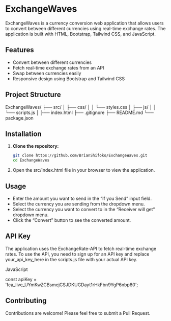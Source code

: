 # ExchangeWaves

ExchangeWaves is a currency conversion web application that allows users to convert between different currencies using real-time exchange rates. The application is built with HTML, Bootstrap, Tailwind CSS, and JavaScript.

## Features

- Convert between different currencies
- Fetch real-time exchange rates from an API
- Swap between currencies easily
- Responsive design using Bootstrap and Tailwind CSS

## Project Structure

ExchangeWaves/
├── src/
│ ├── css/
│ │ └── styles.css
│ ├── js/
│ │ └── scripts.js
│ ├── index.html
├── .gitignore
├── README.md
└── package.json

## Installation

1. **Clone the repository:**

   ```bash
   git clone https://github.com/BrianShifoko/ExchangeWaves.git
   cd ExchangeWaves

2. Open the src/index.html file in your browser to view the application.

## Usage
- Enter the amount you want to send in the “If you Send” input field.
- Select the currency you are sending from the dropdown menu.
- Select the currency you want to convert to in the “Receiver will get” dropdown menu.
- Click the “Convert” button to see the converted amount.

## API Key
The application uses the ExchangeRate-API to fetch real-time exchange rates. To use the API, you need to sign up for an API key and replace your_api_key_here in the scripts.js file with your actual API key.

JavaScript

const apiKey = 'fca_live_UYmKwZCBsmejCSJDKUGDayt1rHkFbn9YgP6nbp80';

## Contributing
Contributions are welcome! Please feel free to submit a Pull Request.

